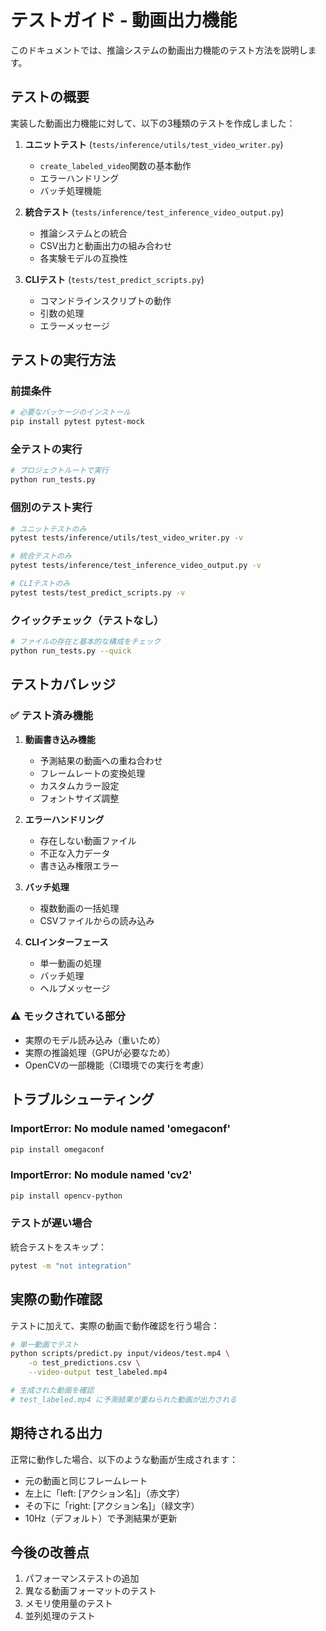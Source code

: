 # テストガイド - 動画出力機能

このドキュメントでは、推論システムの動画出力機能のテスト方法を説明します。

## テストの概要

実装した動画出力機能に対して、以下の3種類のテストを作成しました：

1. **ユニットテスト** (`tests/inference/utils/test_video_writer.py`)
   - `create_labeled_video`関数の基本動作
   - エラーハンドリング
   - バッチ処理機能

2. **統合テスト** (`tests/inference/test_inference_video_output.py`)
   - 推論システムとの統合
   - CSV出力と動画出力の組み合わせ
   - 各実験モデルの互換性

3. **CLIテスト** (`tests/test_predict_scripts.py`)
   - コマンドラインスクリプトの動作
   - 引数の処理
   - エラーメッセージ

## テストの実行方法

### 前提条件

```bash
# 必要なパッケージのインストール
pip install pytest pytest-mock
```

### 全テストの実行

```bash
# プロジェクトルートで実行
python run_tests.py
```

### 個別のテスト実行

```bash
# ユニットテストのみ
pytest tests/inference/utils/test_video_writer.py -v

# 統合テストのみ
pytest tests/inference/test_inference_video_output.py -v

# CLIテストのみ
pytest tests/test_predict_scripts.py -v
```

### クイックチェック（テストなし）

```bash
# ファイルの存在と基本的な構成をチェック
python run_tests.py --quick
```

## テストカバレッジ

### ✅ テスト済み機能

1. **動画書き込み機能**
   - 予測結果の動画への重ね合わせ
   - フレームレートの変換処理
   - カスタムカラー設定
   - フォントサイズ調整

2. **エラーハンドリング**
   - 存在しない動画ファイル
   - 不正な入力データ
   - 書き込み権限エラー

3. **バッチ処理**
   - 複数動画の一括処理
   - CSVファイルからの読み込み

4. **CLIインターフェース**
   - 単一動画の処理
   - バッチ処理
   - ヘルプメッセージ

### ⚠️ モックされている部分

- 実際のモデル読み込み（重いため）
- 実際の推論処理（GPUが必要なため）
- OpenCVの一部機能（CI環境での実行を考慮）

## トラブルシューティング

### ImportError: No module named 'omegaconf'

```bash
pip install omegaconf
```

### ImportError: No module named 'cv2'

```bash
pip install opencv-python
```

### テストが遅い場合

統合テストをスキップ：
```bash
pytest -m "not integration"
```

## 実際の動作確認

テストに加えて、実際の動画で動作確認を行う場合：

```bash
# 単一動画でテスト
python scripts/predict.py input/videos/test.mp4 \
    -o test_predictions.csv \
    --video-output test_labeled.mp4

# 生成された動画を確認
# test_labeled.mp4 に予測結果が重ねられた動画が出力される
```

## 期待される出力

正常に動作した場合、以下のような動画が生成されます：

- 元の動画と同じフレームレート
- 左上に「left: [アクション名]」（赤文字）
- その下に「right: [アクション名]」（緑文字）
- 10Hz（デフォルト）で予測結果が更新

## 今後の改善点

1. パフォーマンステストの追加
2. 異なる動画フォーマットのテスト
3. メモリ使用量のテスト
4. 並列処理のテスト